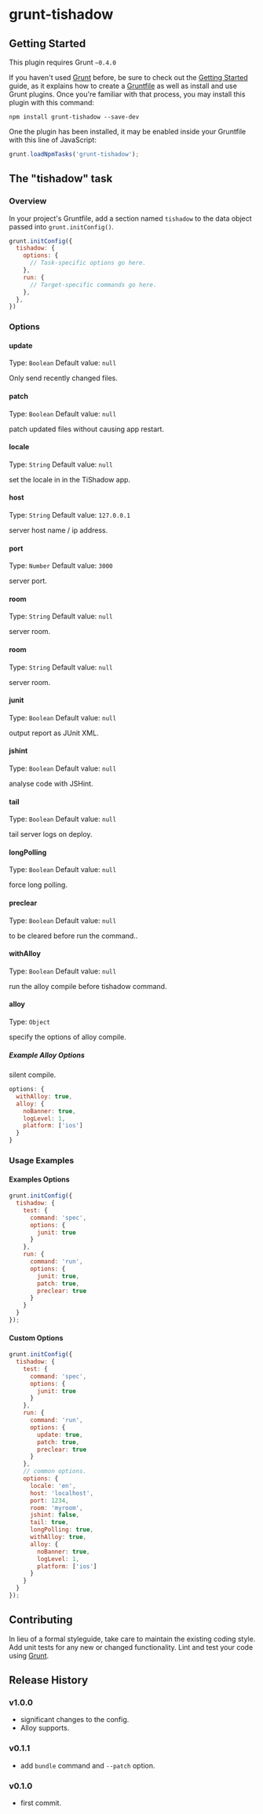 # grunt-tishadow

## Getting Started
This plugin requires Grunt `~0.4.0`

If you haven't used [Grunt](http://gruntjs.com/) before, be sure to check out the [Getting Started](http://gruntjs.com/getting-started) guide, as it explains how to create a [Gruntfile](http://gruntjs.com/sample-gruntfile) as well as install and use Grunt plugins. Once you're familiar with that process, you may install this plugin with this command:

```
npm install grunt-tishadow --save-dev
```

One the plugin has been installed, it may be enabled inside your Gruntfile with this line of JavaScript:

```js
grunt.loadNpmTasks('grunt-tishadow');
```

## The "tishadow" task

### Overview
In your project's Gruntfile, add a section named `tishadow` to the data object passed into `grunt.initConfig()`.

```js
grunt.initConfig({
  tishadow: {
    options: {
      // Task-specific options go here.
    },
    run: {
      // Target-specific commands go here.
    },
  },
})
```

### Options

#### update
Type: `Boolean`
Default value: `null`

Only send recently changed files.

#### patch
Type: `Boolean`
Default value: `null`

patch updated files without causing app restart.

#### locale
Type: `String`
Default value: `null`

set the locale in in the TiShadow app.

#### host
Type: `String`
Default value: `127.0.0.1`

server host name / ip address.

#### port
Type: `Number`
Default value: `3000`

server port.

#### room
Type: `String`
Default value: `null`

server room.

#### room
Type: `String`
Default value: `null`

server room.

#### junit
Type: `Boolean`
Default value: `null`

output report as JUnit XML.

#### jshint
Type: `Boolean`
Default value: `null`

analyse code with JSHint.

#### tail
Type: `Boolean`
Default value: `null`

tail server logs on deploy.

#### longPolling
Type: `Boolean`
Default value: `null`

force long polling.

#### preclear
Type: `Boolean`
Default value: `null`

to be cleared before run the command..

#### withAlloy
Type: `Boolean`
Default value: `null`

run the alloy compile before tishadow command.

#### alloy
Type: `Object`

specify the options of alloy compile.

##### Example Alloy Options

silent compile.

```js
options: {
  withAlloy: true,
  alloy: {
    noBanner: true,
    logLevel: 1,
    platform: ['ios']
  }
}
```

### Usage Examples

#### Examples Options

```js
grunt.initConfig({
  tishadow: {
    test: {
      command: 'spec',
      options: {
        junit: true
      }
    },
    run: {
      command: 'run',
      options: {
        junit: true,
        patch: true,
        preclear: true
      }
    }
  }
});
```

#### Custom Options

```js
grunt.initConfig({
  tishadow: {
    test: {
      command: 'spec',
      options: {
        junit: true
      }
    },
    run: {
      command: 'run',
      options: {
        update: true,
        patch: true,
        preclear: true
      }
    },
    // common options.
    options: {
      locale: 'en',
      host: 'localhost',
      port: 1234,
      room: 'myroom',
      jshint: false,
      tail: true,
      longPolling: true,
      withAlloy: true,
      alloy: {
        noBanner: true,
        logLevel: 1,
        platform: ['ios']
      }
    }
  }
});
```

## Contributing
In lieu of a formal styleguide, take care to maintain the existing coding style. Add unit tests for any new or changed functionality. Lint and test your code using [Grunt](http://gruntjs.com/).

## Release History

### v1.0.0

* significant changes to the config.
* Alloy supports.

### v0.1.1

* add `bundle` command and `--patch` option.

### v0.1.0

* first commit.
